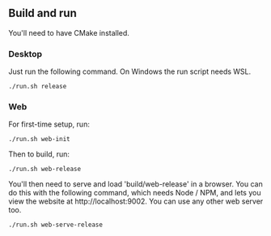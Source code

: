 ## Build and run

You'll need to have CMake installed.

### Desktop

Just run the following command. On Windows the run script needs WSL.
```
./run.sh release
```

### Web

For first-time setup, run:
```
./run.sh web-init
```

Then to build, run:
```
./run.sh web-release
```

You'll then need to serve and load 'build/web-release' in a browser. You can do
this with the following command, which needs Node / NPM, and lets you view the
website at http://localhost:9002. You can use any other web server too.
```
./run.sh web-serve-release
```
